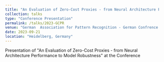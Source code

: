 ```yaml
---
title: "An Evaluation of Zero-Cost Proxies - from Neural Architecture Performance to Model Robustness"
collection: talks
type: "Conference Presentation"
permalink: /talks/2023-GCPR
venue: "German  Association for Pattern Recognition - German Confrence on Pattern Recognition"
date: 2023-09-21
location: "Heidelberg, Germany"
---
```


Presentation of "An Evaluation of Zero-Cost Proxies - from Neural Architecture Performance to Model Robustness" at the Conference
